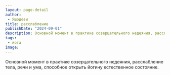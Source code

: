 ```yaml
---
layout: page-detail
author:
 - Яшодеви
title: расслабление
publishDate: "2024-09-01"
description: Основной момент в практике созерцательного недеяния, расслабление тела, речи и ума, способное открыть йогину естественное состояние.
tags:
 - йога
image: 
---
```


Основной момент в практике созерцательного недеяния, расслабление тела, речи и ума, способное открыть йогину естественное состояние.

